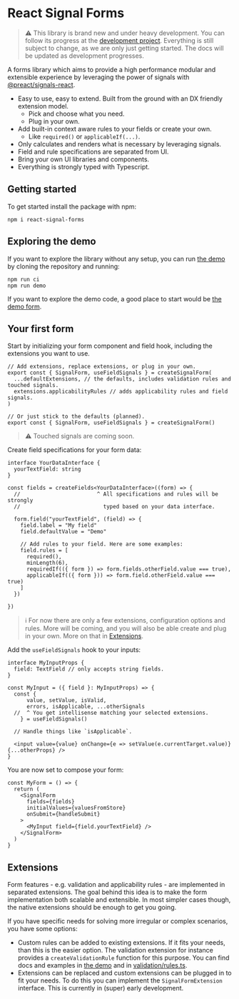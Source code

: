 # React Signal Forms

> ⚠️ This library is brand new and under heavy development. You can follow its progress at the [development project](https://github.com/users/ruuddrummen/projects/1). Everything is still subject to change, as we are only just getting started. The docs will be updated as development progresses.

A forms library which aims to provide a high performance modular and extensible experience by leveraging the power of signals with [@preact/signals-react](https://github.com/preactjs/signals).

- Easy to use, easy to extend. Built from the ground with an DX friendly extension model.
  - Pick and choose what you need.
  - Plug in your own.
- Add built-in context aware rules to your fields or create your own.
  - Like `required()` or `applicableIf(...)`.
- Only calculates and renders what is necessary by leveraging signals.
- Field and rule specifications are separated from UI.
- Bring your own UI libraries and components.
- Everything is strongly typed with Typescript.

## Getting started

To get started install the package with npm:

```
npm i react-signal-forms
```

## Exploring the demo

If you want to explore the library without any setup, you can run [the demo](./demo/) by cloning the repository and running:

```
npm run ci
npm run demo
```

If you want to explore the demo code, a good place to start would be [the demo form](./demo/src/DemoForm.tsx).

## Your first form

Start by initializing your form component and field hook, including the extensions you want to use.

```tsx
// Add extensions, replace extensions, or plug in your own.
export const { SignalForm, useFieldSignals } = createSignalForm(
  ...defaultExtensions, // the defaults, includes validation rules and touched signals.
  extensions.applicabilityRules // adds applicability rules and field signals.
)

// Or just stick to the defaults (planned).
export const { SignalForm, useFieldSignals } = createSignalForm()
```

> ⚠️ Touched signals are coming soon.

Create field specifications for your form data:

```tsx
interface YourDataInterface {
  yourTextField: string
}

const fields = createFields<YourDataInterface>((form) => {
  //                        ^ All specifications and rules will be strongly
  //                          typed based on your data interface.

  form.field("yourTextField", (field) => {
    field.label = "My field"
    field.defaultValue = "Demo"

    // Add rules to your field. Here are some examples:
    field.rules = [
      required(),
      minLength(6),
      requiredIf(({ form }) => form.fields.otherField.value === true),
      applicableIf(({ form })) => form.field.otherField.value === true)
    ]
  })

})
```

> ℹ️ For now there are only a few extensions, configuration options and rules. More will be coming, and you will also be able create and plug in your own. More on that in [Extensions](#extensions).

Add the `useFieldSignals` hook to your inputs:

```tsx
interface MyInputProps {
  field: TextField // only accepts string fields.
}

const MyInput = ({ field }: MyInputProps) => {
  const {
      value, setValue, isValid,
      errors, isApplicable, ...otherSignals
  //  ^ You get intellisense matching your selected extensions.
    } = useFieldSignals()

  // Handle things like `isApplicable`.

  <input value={value} onChange={e => setValue(e.currentTarget.value)} {...otherProps} />
}
```

You are now set to compose your form:

```tsx
const MyForm = () => {
  return (
    <SignalForm
      fields={fields}
      initialValues={valuesFromStore}
      onSubmit={handleSubmit}
    >
      <MyInput field={field.yourTextField} />
    </SignalForm>
  )
}
```

## Extensions

Form features - e.g. validation and applicability rules - are implemented in separated extensions. The goal behind this idea is to make the form implementation both scalable and extensible. In most simpler cases though, the native extensions should be enough to get you going.

If you have specific needs for solving more irregular or complex scenarios, you have some options:

- Custom rules can be added to existing extensions. If it fits your needs, than this is the easier option. The validation extension for instance provides a `createValidationRule` function for this purpose. You can find docs and examples in [the demo](./demo/src/DemoForm.tsx) and in [validation/rules.ts](./src/extensions/validation/rules.ts).
- Extensions can be replaced and custom extensions can be plugged in to fit your needs. To do this you can implement the `SignalFormExtension` interface. This is currently in (super) early development.
